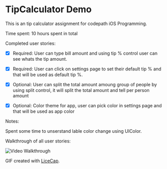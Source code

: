 # TipCalculator Demo


This is an tip calculator assignment for codepath iOS Programming.

Time spent: 10 hours spent in total

Completed user stories:

 * [x] Required: User can type bill amount and using tip % control user can see whats the tip amount.
 * [x] Required: User can click on settings page to set their default tip % and that will be used as default tip %.
 * [x] Optional: User can split the total amount amoung group of people by using split control, it will split the total amount and tell per person amount
 * [x] Optional: Color theme for app, user can pick color in settings page and that will be used as app color
 
 
Notes:

Spent some time to unserstand lable color change using UIColor.

Walkthrough of all user stories:

![Video Walkthrough](anim_rotten_tomatoes.gif)

GIF created with [LiceCap](http://www.cockos.com/licecap/).

